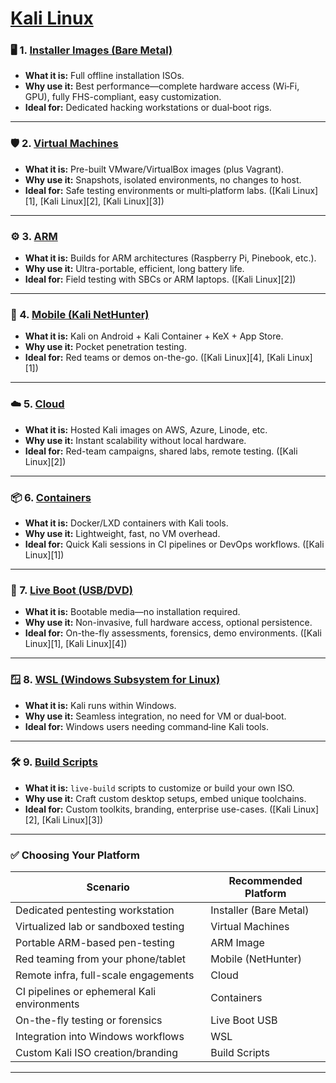 # [Kali Linux](https://www.kali.org/get-kali/#kali-platforms)
### 🖥️ 1. [Installer Images (Bare Metal)](https://www.kali.org/get-kali/#kali-installer-images)

* **What it is:** Full offline installation ISOs.
* **Why use it:** Best performance—complete hardware access (Wi‑Fi, GPU), fully FHS-compliant, easy customization.
* **Ideal for:** Dedicated hacking workstations or dual‑boot rigs.

---

### 🛡️ 2. [Virtual Machines](https://www.kali.org/get-kali/#kali-virtual-machines)

* **What it is:** Pre-built VMware/VirtualBox images (plus Vagrant).
* **Why use it:** Snapshots, isolated environments, no changes to host.
* **Ideal for:** Safe testing environments or multi‑platform labs. ([Kali Linux][1], [Kali Linux][2], [Kali Linux][3])

---

### ⚙️ 3. [ARM](https://www.kali.org/get-kali/#kali-arm)

* **What it is:** Builds for ARM architectures (Raspberry Pi, Pinebook, etc.).
* **Why use it:** Ultra-portable, efficient, long battery life.
* **Ideal for:** Field testing with SBCs or ARM laptops. ([Kali Linux][2])

---

### 📱 4. [Mobile (Kali NetHunter)](https://www.kali.org/get-kali/#kali-mobile)

* **What it is:** Kali on Android + Kali Container + KeX + App Store.
* **Why use it:** Pocket penetration testing.
* **Ideal for:** Red teams or demos on-the-go. ([Kali Linux][4], [Kali Linux][1])

---

### ☁️ 5. [Cloud](https://www.kali.org/get-kali/#kali-cloud)

* **What it is:** Hosted Kali images on AWS, Azure, Linode, etc.
* **Why use it:** Instant scalability without local hardware.
* **Ideal for:** Red-team campaigns, shared labs, remote testing. ([Kali Linux][2])

---

### 📦 6. [Containers](https://www.kali.org/get-kali/#kali-containers)

* **What it is:** Docker/LXD containers with Kali tools.
* **Why use it:** Lightweight, fast, no VM overhead.
* **Ideal for:** Quick Kali sessions in CI pipelines or DevOps workflows. ([Kali Linux][1])

---

### 🔄 7. [Live Boot (USB/DVD)](https://www.kali.org/get-kali/#kali-live)

* **What it is:** Bootable media—no installation required.
* **Why use it:** Non-invasive, full hardware access, optional persistence.
* **Ideal for:** On-the-fly assessments, forensics, demo environments. ([Kali Linux][1], [Kali Linux][4])

---

### 🪟 8. [WSL (Windows Subsystem for Linux)](https://www.kali.org/get-kali/#kali-wsl)

* **What it is:** Kali runs within Windows.
* **Why use it:** Seamless integration, no need for VM or dual‑boot.
* **Ideal for:** Windows users needing command‑line Kali tools.&#x20;

---

### 🛠️ 9. [Build Scripts](https://www.kali.org/get-kali/#kali-build-scripts)

* **What it is:** `live-build` scripts to customize or build your own ISO.
* **Why use it:** Craft custom desktop setups, embed unique toolchains.
* **Ideal for:** Custom toolkits, branding, enterprise use-cases. ([Kali Linux][2], [Kali Linux][3])

---

### ✅ Choosing Your Platform

| Scenario                                    | Recommended Platform   |
| ------------------------------------------- | ---------------------- |
| Dedicated pentesting workstation            | Installer (Bare Metal) |
| Virtualized lab or sandboxed testing        | Virtual Machines       |
| Portable ARM-based pen-testing              | ARM Image              |
| Red teaming from your phone/tablet          | Mobile (NetHunter)     |
| Remote infra, full-scale engagements        | Cloud                  |
| CI pipelines or ephemeral Kali environments | Containers             |
| On-the-fly testing or forensics             | Live Boot USB          |
| Integration into Windows workflows          | WSL                    |
| Custom Kali ISO creation/branding           | Build Scripts          |

---
